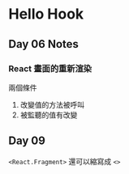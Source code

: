 # Hello Hook

## Day 06 Notes

### React 畫面的重新渲染

兩個條件

1. 改變值的方法被呼叫
2. 被監聽的值有改變

## Day 09

`<React.Fragment>` 還可以縮寫成 `<>`





